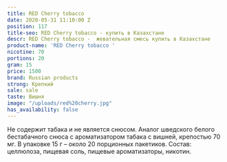 ```yaml
---
title: RED Cherry tobacco
date: 2020-05-31 11:10:00 Z
position: 117
title-seo: RED Cherry tobacco - купить в Казахстане
descr: RED Cherry tobacco -  жевательная смесь купить в Казахстане
product-name: 'RED Cherry tobacco '
nicotine: 70
portions: 20
gram: 15
price: 1500
brand: Russian products
strong: Крепкий
sale: sale
taste: Вишня
image: "/uploads/red%20cherry.jpg"
has_availability: false
---
```


Не содержит табака и не является снюсом.
 Аналог шведского белого бестабачного снюса с ароматизатором табака с вишней, крепостью 70 мг. 
В упаковке 15 г – около 20 порционных пакетиков. 
Состав: целлюлоза, пищевая соль, пищевые ароматизаторы, никотин.